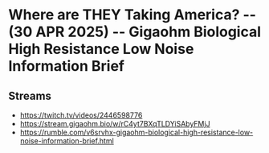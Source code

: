 # Where are THEY Taking America? -- (30 APR 2025) -- Gigaohm Biological High Resistance Low Noise Information Brief

## Streams
- https://twitch.tv/videos/2446598776
- https://stream.gigaohm.bio/w/rC4yt7BXqTLDYiSAbyFMjJ
- https://rumble.com/v6srvhx-gigaohm-biological-high-resistance-low-noise-information-brief.html

